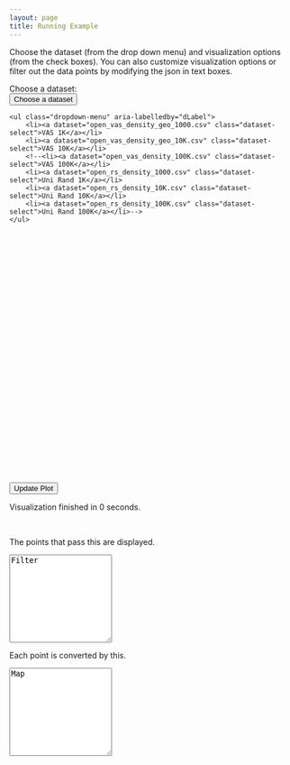 ```yaml
---
layout: page
title: Running Example
---
```


Choose the dataset (from the drop down menu) and visualization options (from
the check boxes). You can also customize visualization options or filter out the
data points by modifying the json in text boxes.

<div class="row">
<div class="col-md-4">
Choose a dataset:
</div>
<div class="col-md-6">
<div class="dropdown">
    <button id="datasetBtn" class="btn btn-default dropdown-toggle" type="button" data-toggle="dropdown" aria-haspopup="true" aria-expanded="true">
        Choose a dataset
        <span class="caret"></span>
    </button>

    <ul class="dropdown-menu" aria-labelledby="dLabel">
        <li><a dataset="open_vas_density_geo_1000.csv" class="dataset-select">VAS 1K</a></li>
        <li><a dataset="open_vas_density_geo_10K.csv" class="dataset-select">VAS 10K</a></li>
        <!--<li><a dataset="open_vas_density_100K.csv" class="dataset-select">VAS 100K</a></li>
        <li><a dataset="open_rs_density_1000.csv" class="dataset-select">Uni Rand 1K</a></li>
        <li><a dataset="open_rs_density_10K.csv" class="dataset-select">Uni Rand 10K</a></li>
        <li><a dataset="open_rs_density_100K.csv" class="dataset-select">Uni Rand 100K</a></li>-->
    </ul>
</div>
</div>

<div class="col-md-2"></div>
</div>


[comment]: <> (Chart)
<br>
<div id="demo_chart" style="width: 100%; height: 400px;"></div>


[comment]: <> (Update Button)
<div class="row">
<div class="col-md-4 text-center">
<p>
<button id="demo-chart-update-btn" type="button" class="btn btn-primary btn-lg">Update Plot</button>
</p>
</div>

<div class="col-md-8">
Visualization finished in <span id="viz-time">0</span> seconds.
</div>
</div>


[comment]: <> (Json Textareas)
<br>
<p>
The points that pass this are displayed.
</p>
<textarea class="form-control" rows="10" id="filter-body">Filter</textarea>

<br>
<p>
Each point is converted by this.
</p>
<textarea class="form-control" rows="10" id="map-body">Map</textarea>


<script src="{{ site.baseurl }}/scripts/demo.js"></script>

